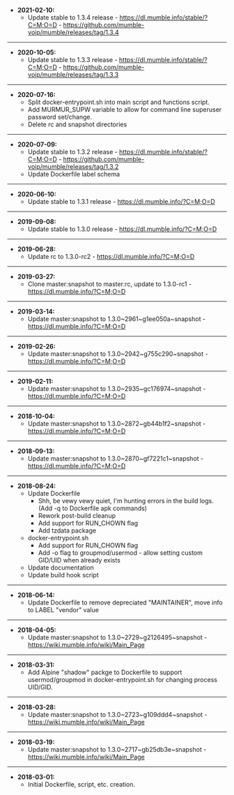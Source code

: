 * **2021-02-10:**
    * Update stable to 1.3.4 release - https://dl.mumble.info/stable/?C=M;O=D - https://github.com/mumble-voip/mumble/releases/tag/1.3.4
---
* **2020-10-05:**
    * Update stable to 1.3.3 release - https://dl.mumble.info/stable/?C=M;O=D - https://github.com/mumble-voip/mumble/releases/tag/1.3.3
---
* **2020-07-16:**
    * Split docker-entrypoint.sh into main script and functions script.
    * Add MURMUR_SUPW variable to allow for command line superuser password set/change.
    * Delete rc and snapshot directories
---
* **2020-07-09:**
    * Update stable to 1.3.2 release - https://dl.mumble.info/stable/?C=M;O=D - https://github.com/mumble-voip/mumble/releases/tag/1.3.2
    * Update Dockerfile label schema
---
* **2020-06-10:**
    * Update stable to 1.3.1 release - https://dl.mumble.info/?C=M;O=D
---
* **2019-09-08:**
    * Update stable to 1.3.0 release - https://dl.mumble.info/?C=M;O=D
---
* **2019-06-28:**
    * Update rc to 1.3.0-rc2 - https://dl.mumble.info/?C=M;O=D
---
* **2019-03-27:**
    * Clone master:snapshot to master:rc, update to 1.3.0-rc1 - https://dl.mumble.info/?C=M;O=D
---
* **2019-03-14:**
    * Update master:snapshot to 1.3.0~2961~g1ee050a~snapshot - https://dl.mumble.info/?C=M;O=D
---
* **2019-02-26:**
    * Update master:snapshot to 1.3.0~2942~g755c290~snapshot - https://dl.mumble.info/?C=M;O=D
---
* **2019-02-11:**
    * Update master:snapshot to 1.3.0~2935~gc176974~snapshot - https://dl.mumble.info/?C=M;O=D
---
* **2018-10-04:**
    * Update master:snapshot to 1.3.0~2872~gb44b1f2~snapshot - https://dl.mumble.info/?C=M;O=D
---
* **2018-09-13:**
    * Update master:snapshot to 1.3.0~2870~gf7221c1~snapshot - https://dl.mumble.info/?C=M;O=D
---
* **2018-08-24:**
    * Update Dockerfile
        * Shh, be vewy vewy quiet, I'm hunting errors in the build logs. (Add -q to Dockerfile apk commands)
        * Rework post-build cleanup
        * Add support for RUN_CHOWN flag
        * Add tzdata package
    * docker-entrypoint.sh
        * Add support for RUN_CHOWN flag
        * Add -o flag to groupmod/usermod - allow setting custom GID/UID when already exists
    * Update documentation
    * Update build hook script
---
* **2018-06-14:**
    * Update Dockerfile to remove depreciated "MAINTAINER", move info to LABEL "vendor" value
---
* **2018-04-05:**
    * Update master:snapshot to 1.3.0~2729~g2126495~snapshot - https://wiki.mumble.info/wiki/Main_Page
---
* **2018-03-31:**
    * Add Alpine "shadow" packge to Dockerfile to support usermod/groupmod in docker-entrypoint.sh for changing process UID/GID.
---
* **2018-03-28:**
    * Update master:snapshot to 1.3.0~2723~g109ddd4~snapshot - https://wiki.mumble.info/wiki/Main_Page
---
* **2018-03-19:**
    * Update master:snapshot to 1.3.0~2717~gb25db3e~snapshot - https://wiki.mumble.info/wiki/Main_Page
---
* **2018-03-01:**
    * Initial Dockerfile, script, etc. creation.
